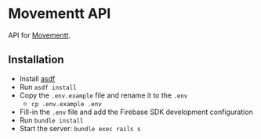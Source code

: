 # Movementt API

API for [Movementt](https://github.com/diegocasmo/movementt).

## Installation

- Install [asdf](https://github.com/asdf-vm/asdf)
- Run `asdf install`
- Copy the `.env.example` file and rename it to the `.env`
  - `cp .env.example .env`
- Fill-in the `.env` file and add the Firebase SDK development configuration
- Run `bundle install`
- Start the server: `bundle exec rails s`

